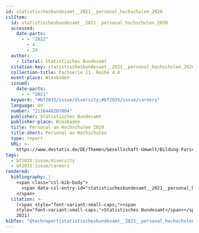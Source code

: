 ```yaml
---
id: statistischesbundesamt__2021__personal_hochschulen_2020
cslItem:
  id: statistischesbundesamt__2021__personal_hochschulen_2020
  accessed:
    date-parts:
      - - "2022"
        - 4
        - 29
  author:
    - literal: Statistisches Bundesamt
  citation-key: statistischesbundesamt__2021__personal_hochschulen_2020
  collection-title: Fachserie 11. Reihe 4.4
  event-place: Wiesbaden
  issued:
    date-parts:
      - - "2021"
  keyword: "#bf2035/issue/diversity;#bf2035/issue/careers"
  language: en
  number: "2110440207004"
  publisher: Statistisches Bundesamt
  publisher-place: Wiesbaden
  title: Personal an Hochschulen 2020
  title-short: Personal an Hochschulen
  type: report
  URL: >-
    https://www.destatis.de/DE/Themen/Gesellschaft-Umwelt/Bildung-Forschung-Kultur/Hochschulen/Publikationen/Downloads-Hochschulen/personal-hochschulen-2110440207004.pdf?__blob=publicationFile
tags:
  - bf2035:issue/diversity
  - bf2035:issue/careers
rendered:
  bibliography: |-
    <span class="csl-bib-body">
      <span data-csl-entry-id="statistischesbundesamt__2021__personal_hochschulen_2020" class="csl-entry"><span class='author-bib'>Statistisches Bundesamt</span>. <span class='date-bib'>(2021)</span>. <span class='title'><i><b><span style="font-style:normal;">Personal an Hochschulen 2020</span></b></i></span> (Nr. 2110440207004; Fachserie 11. Reihe 4.4). Statistisches Bundesamt. <span class='URL'><a href='https://www.destatis.de/DE/Themen/Gesellschaft-Umwelt/Bildung-Forschung-Kultur/Hochschulen/Publikationen/Downloads-Hochschulen/personal-hochschulen-2110440207004.pdf?__blob=publicationFile'>LINK</a></span></span>
    </span>
  citation: >-
    (<span style="font-variant:small-caps;"><span
    style="font-variant:small-caps;">Statistisches Bundesamt</span></span>,
    2021)
bibTex: "@techreport{statistischesbundesamt__2021__personal_hochschulen_2020,\n\tnote = {[Online; accessed 2022-04-29]},\n\taddress = {Wiesbaden},\n\tauthor = {{Statistisches Bundesamt}},\n\tseries = {Fachserie 11. {Reihe} 4.4},\n\tyear = {2021},\n\tnumber = {2110440207004},\n\tinstitution = {Statistisches Bundesamt},\n\ttitle = {Personal an {Hochschulen} 2020},\n\turl = {https://www.destatis.de/DE/Themen/Gesellschaft-Umwelt/Bildung-Forschung-Kultur/Hochschulen/Publikationen/Downloads-Hochschulen/personal-hochschulen-2110440207004.pdf?__blob=publicationFile},\n}\n\n"
---
```

